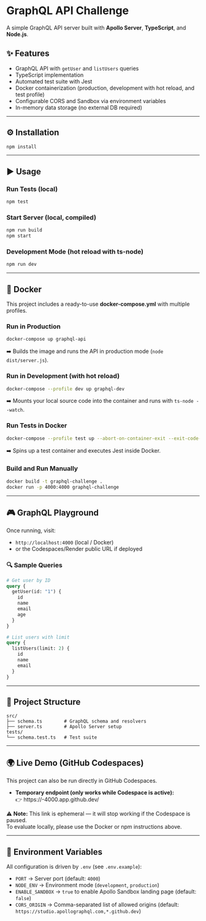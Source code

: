 # GraphQL API Challenge

A simple GraphQL API server built with **Apollo Server**, **TypeScript**, and **Node.js**.

## ✨ Features

- GraphQL API with `getUser` and `listUsers` queries
- TypeScript implementation
- Automated test suite with Jest
- Docker containerization (production, development with hot reload, and test profile)
- Configurable CORS and Sandbox via environment variables
- In-memory data storage (no external DB required)

---

## ⚙️ Installation

```bash
npm install
```

---

## ▶️ Usage

### Run Tests (local)
```bash
npm test
```

### Start Server (local, compiled)
```bash
npm run build
npm start
```

### Development Mode (hot reload with ts-node)
```bash
npm run dev
```

---

## 🐳 Docker

This project includes a ready-to-use **docker-compose.yml** with multiple profiles.

### Run in Production
```bash
docker-compose up graphql-api
```
➡️ Builds the image and runs the API in production mode (`node dist/server.js`).

### Run in Development (with hot reload)
```bash
docker-compose --profile dev up graphql-dev
```
➡️ Mounts your local source code into the container and runs with `ts-node --watch`.

### Run Tests in Docker
```bash
docker-compose --profile test up --abort-on-container-exit --exit-code-from tests
```
➡️ Spins up a test container and executes Jest inside Docker.

### Build and Run Manually
```bash
docker build -t graphql-challenge .
docker run -p 4000:4000 graphql-challenge
```

---

## 🎮 GraphQL Playground

Once running, visit:

- `http://localhost:4000` (local / Docker)  
- or the Codespaces/Render public URL if deployed

### 🔍 Sample Queries

```graphql
# Get user by ID
query {
  getUser(id: "1") {
    id
    name
    email
    age
  }
}

# List users with limit
query {
  listUsers(limit: 2) {
    id
    name
    email
  }
}
```

---

## 📂 Project Structure

```
src/
├── schema.ts        # GraphQL schema and resolvers
├── server.ts        # Apollo Server setup
tests/
└── schema.test.ts   # Test suite
```

---

## 🌍 Live Demo (GitHub Codespaces)

This project can also be run directly in GitHub Codespaces.  

- **Temporary endpoint (only works while Codespace is active):**  
  👉 https://<your-codespace-id>-4000.app.github.dev/  

⚠️ **Note:** This link is ephemeral — it will stop working if the Codespace is paused.  
To evaluate locally, please use the Docker or npm instructions above.

---

## 🔧 Environment Variables

All configuration is driven by `.env` (see `.env.example`):

- `PORT` → Server port (default: `4000`)  
- `NODE_ENV` → Environment mode (`development`, `production`)  
- `ENABLE_SANDBOX` → `true` to enable Apollo Sandbox landing page (default: `false`)  
- `CORS_ORIGIN` → Comma-separated list of allowed origins (default: `https://studio.apollographql.com,*.github.dev`)  
